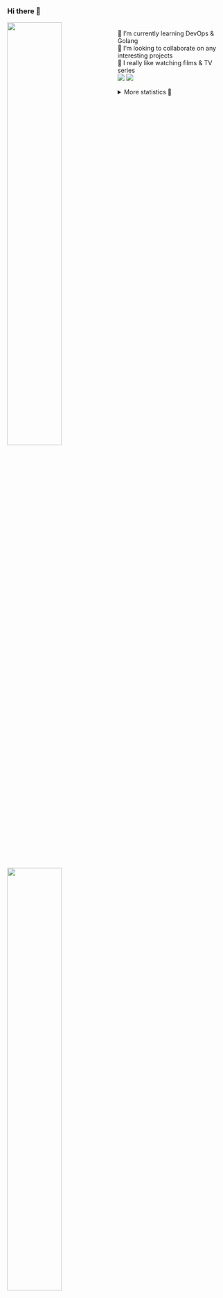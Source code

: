 ### Hi there 👋


[<img align="left" width="50%" src="https://github-readme-stats.vercel.app/api?username=rufusnufus&hide=issues&show_icons=true&count_private=true&theme=transparent&title_color=FF6F40&text_color=FBF9F8&icon_color=F48242&hide_border=true&hide_title=true#gh-dark-mode-only">](https://metrics.lecoq.io/rufusnufus#gh-dark-mode-only)
[<img align="left" width="50%" src="https://github-readme-stats.vercel.app/api?username=rufusnufus&hide=issues&show_icons=true&count_private=true&theme=transparent&title_color=FF6533&text_color=4D4644&icon_color=FF8038&hide_border=true&hide_title=true#gh-light-mode-only">](https://metrics.lecoq.io/rufusnufus#gh-light-mode-only)

<p>
  <br>
  🌱 I’m currently learning DevOps & Golang</br>
  👯 I’m looking to collaborate on any interesting projects</br>
  🎥 I really like watching films & TV series</br>
  <a href="https://linkedin.com/in/rufusnufus"><img src="https://img.shields.io/badge/linkedin-0077B5.svg?style=for-the-badge&logo=linkedin&logoColor=white"/></a>
  <a href="https://t.me/rufusnufus"><img src="https://img.shields.io/badge/-telegram-black?style=for-the-badge&color=blue&logo=telegram"/></a>
</p>

<p text-align="left">
<details>
  <summary>More statistics 👀</summary><br/>

<!--START_SECTION:waka-->
![Code Time](http://img.shields.io/badge/Code%20Time-691%20hrs%2052%20mins-blue)

![Profile Views](http://img.shields.io/badge/Profile%20Views-1-blue)

**I'm an Early 🐤** 

```text
🌞 Morning                14211 commits       ██████░░░░░░░░░░░░░░░░░░░   22.81 % 
🌆 Daytime                36463 commits       ███████████████░░░░░░░░░░   58.54 % 
🌃 Evening                10443 commits       ████░░░░░░░░░░░░░░░░░░░░░   16.77 % 
🌙 Night                  1171 commits        ░░░░░░░░░░░░░░░░░░░░░░░░░   01.88 % 
```
📅 **I'm Most Productive on Monday** 

```text
Monday                   13470 commits       █████░░░░░░░░░░░░░░░░░░░░   21.63 % 
Tuesday                  11692 commits       █████░░░░░░░░░░░░░░░░░░░░   18.77 % 
Wednesday                12980 commits       █████░░░░░░░░░░░░░░░░░░░░   20.84 % 
Thursday                 12059 commits       █████░░░░░░░░░░░░░░░░░░░░   19.36 % 
Friday                   10538 commits       ████░░░░░░░░░░░░░░░░░░░░░   16.92 % 
Saturday                 1017 commits        ░░░░░░░░░░░░░░░░░░░░░░░░░   01.63 % 
Sunday                   532 commits         ░░░░░░░░░░░░░░░░░░░░░░░░░   00.85 % 
```


📊 **This Week I Spent My Time On** 

```text
💬 Programming Languages: 
HCL                      5 hrs 59 mins       █████████░░░░░░░░░░░░░░░░   36.30 % 
YAML                     5 hrs 35 mins       ████████░░░░░░░░░░░░░░░░░   33.92 % 
Other                    3 hrs 44 mins       ██████░░░░░░░░░░░░░░░░░░░   22.64 % 
Go                       31 mins             █░░░░░░░░░░░░░░░░░░░░░░░░   03.14 % 
Bash                     22 mins             █░░░░░░░░░░░░░░░░░░░░░░░░   02.28 % 

🔥 Editors: 
VS Code                  13 hrs 15 mins      ████████████████████░░░░░   80.35 % 
iTerm2                   3 hrs 14 mins       █████░░░░░░░░░░░░░░░░░░░░   19.65 % 
```

**I Mostly Code in Java** 

```text
Go                       37 repos            █████░░░░░░░░░░░░░░░░░░░░   21.39 % 
Python                   15 repos            ██░░░░░░░░░░░░░░░░░░░░░░░   08.67 % 
Smarty                   12 repos            ██░░░░░░░░░░░░░░░░░░░░░░░   06.94 % 
HCL                      8 repos             █░░░░░░░░░░░░░░░░░░░░░░░░   04.62 % 
Kotlin                   7 repos             █░░░░░░░░░░░░░░░░░░░░░░░░   04.05 % 
```




 Last Updated on 15/02/2024 01:06:40 UTC
<!--END_SECTION:waka-->

</details>
</p>
